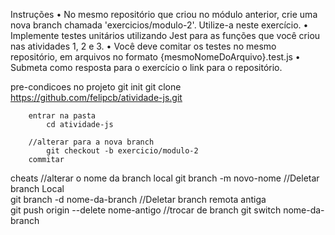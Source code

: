 Instruções
    • No mesmo repositório que criou no módulo anterior, crie uma nova branch chamada 'exercicios/modulo-2'. Utilize-a neste exercício. 
    • Implemente testes unitários utilizando Jest para as funções que você criou nas atividades 1, 2 e 3. 
    • Você deve comitar os testes no mesmo repositório, em arquivos no formato {mesmoNomeDoArquivo}.test.js • Submeta como resposta para o exercício o link para o repositório.

pre-condicoes
    no projeto
        git init
        git clone https://github.com/felipcb/atividade-js.git

        entrar na pasta
            cd atividade-js

        //alterar para a nova branch
            git checkout -b exercicio/modulo-2
        commitar
    
cheats
    //alterar o nome da branch local
        git branch -m novo-nome
    //Deletar branch Local  
        git branch -d nome-da-branch
    //Deletar branch remota antiga  
        git push origin --delete nome-antigo
    //trocar de branch
        git switch nome-da-branch




    